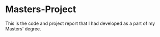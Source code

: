 # Masters-Project
This is the code and project report that I had developed as a part of my Masters' degree.
